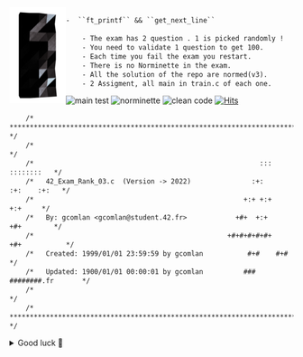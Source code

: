 <img align="left" width="100" height="169" src="42_logo.png">

	-  ``ft_printf`` && ``get_next_line``

		- The exam has 2 question . 1 is picked randomly !
		- You need to validate 1 question to get 100.
		- Each time you fail the exam you restart.
		- There is no Norminette in the exam.
		- All the solution of the repo are normed(v3).
		- 2 Assigment, all main in train.c of each one.

![main test](https://badgen.net/badge/main/Main-Test/red?icon=github&label)
![norminette](https://badgen.net/badge/Norminette/42-Norminette-v3-Passed/green?icon=github&label)
![clean code](https://badgen.net/badge/Readable&Clean-Code/Readable&Clean-Code/blue?icon=github&label)
[![Hits](https://hits.seeyoufarm.com/api/count/incr/badge.svg?url=https%3A%2F%2Fgithub.com%2FComlanGiovanni%2F42-Exam-Rank-03&count_bg=%23BCC4B6&title_bg=%23A09898&icon=datacamp.svg&icon_color=%23FFFFFF&title=Views&edge_flat=false)](https://hits.seeyoufarm.com)

```
	/* ************************************************************************** */
	/*                                                                            */
	/*                                                        :::      ::::::::   */
	/*   42_Exam_Rank_03.c  (Version -> 2022)               :+:      :+:    :+:   */
	/*                                                    +:+ +:+         +:+     */
	/*   By: gcomlan <gcomlan@student.42.fr>            +#+  +:+       +#+        */
	/*                                                +#+#+#+#+#+   +#+           */
	/*   Created: 1999/01/01 23:59:59 by gcomlan           #+#    #+#             */
	/*   Updated: 1900/01/01 00:00:01 by gcomlan          ###   ########.fr       */
	/*                                                                            */
	/* ************************************************************************** */
```

<details>
<summary>Good luck 💚</summary>

```
Any fool can write code that a computer can understand.
Good programmers write code that humans can understand,
so if you want to go fast, if you want to get done quickly,
if you want your code to be easy to write, make it easy to read.

Martin Fowler && Robert C. Martin
```

</details>
